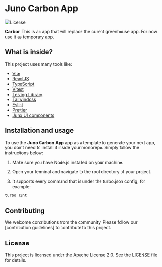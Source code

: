 # Juno Carbon App

[![License](https://img.shields.io/badge/License-Apache%202.0-blue.svg)](LICENSE)

**Carbon** This is an app that will replace the curent greenhouse app. For now use it as temporary app.

## What is inside?

This project uses many tools like:

- [Vite](https://vitejs.dev)
- [ReactJS](https://reactjs.org)
- [TypeScript](https://www.typescriptlang.org)
- [Vitest](https://vitest.dev)
- [Testing Library](https://testing-library.com)
- [Tailwindcss](https://tailwindcss.com)
- [Eslint](https://eslint.org)
- [Prettier](https://prettier.io)
- [Juno UI components](https://github.com/cloudoperators/juno/tree/main/packages/juno-ui-components)

## Installation and usage

To use the **Juno Carbon App** app as a template to generate your next app, you don't need to install it inside your monorepo. Simply follow the instructions below:

1. Make sure you have Node.js installed on your machine.

2. Open your terminal and navigate to the root directory of your project.

3. It supports every command that is under the turbo.json config, for example:

```bash
turbo lint
```

## Contributing

We welcome contributions from the community. Please follow our [contribution guidelines] to contribute to this project.

## License

This project is licensed under the Apache License 2.0. See the [LICENSE](LICENSE) file for details.
